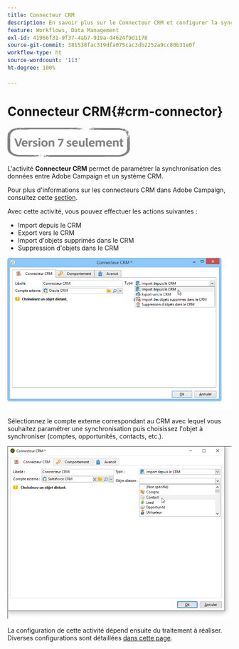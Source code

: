 ```yaml
---
title: Connecteur CRM
description: En savoir plus sur le Connecteur CRM et configurer la synchronisation des données
feature: Workflows, Data Management
exl-id: 41966f31-9f37-4ab7-919a-d4624f9d1178
source-git-commit: 381538fac319dfa075cac3db2252a9cc80b31e0f
workflow-type: ht
source-wordcount: '113'
ht-degree: 100%

---
```


# Connecteur CRM{#crm-connector}

![](../../assets/v7-only.svg)

L&#39;activité **Connecteur CRM** permet de paramétrer la synchronisation des données entre Adobe Campaign et un système CRM.

Pour plus d&#39;informations sur les connecteurs CRM dans Adobe Campaign, consultez cette [section](../../platform/using/crm-connectors.md).

Avec cette activité, vous pouvez effectuer les actions suivantes :

* Import depuis le CRM
* Export vers le CRM
* Import d&#39;objets supprimés dans le CRM
* Suppression d&#39;objets dans le CRM

![](assets/crm_task_select_op.png)

Sélectionnez le compte externe correspondant au CRM avec lequel vous souhaitez paramétrer une synchronisation puis choisissez l&#39;objet à synchroniser (comptes, opportunités, contacts, etc.).

![](assets/crm_task_select_obj.png)

La configuration de cette activité dépend ensuite du traitement à réaliser. Diverses configurations sont détaillées [dans cette page](../../platform/using/crm-data-sync.md).
